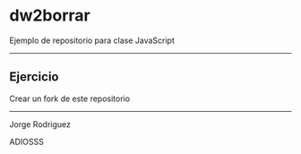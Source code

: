 # dw2borrar
Ejemplo de repositorio para clase JavaScript

---

## Ejercicio 

Crear un fork de este repositorio

--- 

Jorge Rodriguez 

ADIOSSS


